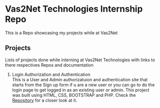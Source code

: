 # Vas2Net Technologies Internship Repo
This is a Repo showcasing my projects while at Vas2Net

## Projects
Lists of projects done while interning at Vas2Net Technologies with links to there respectives Repos and documentation

1. Login Authorization and Authentication <br/>
   This is a User and Admin authorizatuion and authentication site that starts from the Sign up form if u are a new user or you can go to do the login page to get logged in as an existing user or admin.
   This project was built using HTML, CSS, BOOTSTRAP and PHP. Check the [Repository]() for a closer look at it.
